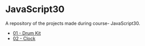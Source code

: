# JavaScript30
A repository of the projects made during course- JavaScript30.
 
* [01 - Drum Kit](https://vaibhavvijay9.github.io/JavaScript30/01-DrumKit)
* [02 - Clock](https://vaibhavvijay9.github.io/JavaScript30/02-Clock)

